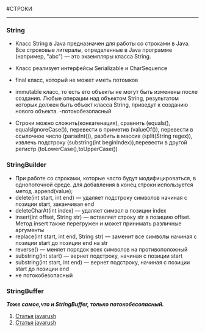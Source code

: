 #CТРОКИ

---

### String
- Класс String в Java предназначен для работы со строками в Java. Все строковые литералы, определенные в Java программе
(например, "abc") — это экземпляры класса String.
- Класс реализует интерфейсы Serializable и CharSequence
- final класс, который не может иметь потомков
- immutable класс, то есть его объекты не могут быть изменены после создания. Любые операции над объектом String,
результатом которых должен быть объект класса String, приведут к созданию нового объекта.
-потокобезопасный

- Строки можно сложить(конкатенация), сравнить (equals(), equalsIgnoreCase()), перевести в приметив (valueOf()),
перевести в ссылочное число (parseInt()), разбить в массив (split(String regex)), извлечь подстроку
(substring(int beginIndex)),перевести в другой регистр (toLowerCase(),toUpperCase())


### StringBuilder
- При работе со строками, которые часто будут модифицироваться, в однопоточной среде. для добавления в конец
строки используется метод .append(value);
- delete(int start, int end) — удаляет подстроку символов начиная с позиции start, заканчивая end
- deleteCharAt(int index) — удаляет символ в позиции index
- insert(int offset, String str) — вставляет строку str в позицию offset. Метод insert также перегружен и может
принимать различные аргументы
- replace(int start, int end, String str) — заменит все символы начиная с позиции start до позиции end на str
- reverse() — меняет порядок всех символов на противоположный
- substring(int start) — вернет подстроку, начиная с позиции start
- substring(int start, int end) — вернет подстроку, начиная с позиции start до позиции end
- не потокобезопасный

### StringBuffer
***Тоже самое,что и StringBuffer, только потокобесопасный.***

1. [Cтатья javarush](https://javarush.ru/groups/posts/759-java-string-voprosih-k-sobesedovaniju-i-otvetih-na-nikh-ch1)
2. [Cтатья javarush](https://javarush.ru/groups/posts/2351-znakomstvo-so-string-stringbuffer-i-stringbuilder-v-java)